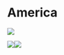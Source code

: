 # America

![](http://i.imgur.com/aEZBgyml.png)

![](http://i.imgur.com/xqvAYAg.gif)![](http://i.imgur.com/xqvAYAg.gif)
